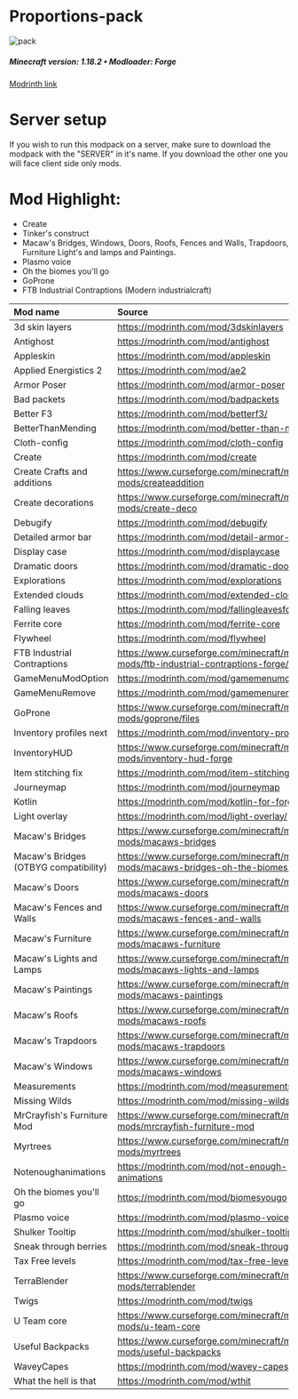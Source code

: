# Proportions-pack
![pack](https://user-images.githubusercontent.com/100392072/178622534-4f070279-9f2b-4976-8743-19a67b8a8693.png)


##### Minecraft version: 1.18.2 • Modloader: Forge
[Modrinth link](https://modrinth.com/modpack/proportion)


# Server setup
If you wish to run this modpack on a server, make sure to download the modpack with the "SERVER" in it's name. If you download the other one you will face client side only mods.

# Mod Highlight:

 - Create
 - Tinker's construct
 - Macaw's Bridges, Windows, Doors, Roofs, Fences and Walls, Trapdoors, Furniture Light's and lamps and Paintings.
 - Plasmo voice
 - Oh the biomes you'll go
 - GoProne
 - FTB Industrial Contraptions (Modern industrialcraft)


|Mod name|Source|
|:----|:----|
|3d skin layers|https://modrinth.com/mod/3dskinlayers|
|Antighost|https://modrinth.com/mod/antighost|
|Appleskin|https://modrinth.com/mod/appleskin|
|Applied Energistics 2|https://modrinth.com/mod/ae2|
|Armor Poser|https://modrinth.com/mod/armor-poser|
|Bad packets|https://modrinth.com/mod/badpackets|
|Better F3|https://modrinth.com/mod/betterf3/|
|BetterThanMending|https://modrinth.com/mod/better-than-mending|
|Cloth-config|https://modrinth.com/mod/cloth-config|
|Create|https://modrinth.com/mod/create|
|Create Crafts and additions|https://www.curseforge.com/minecraft/mc-mods/createaddition|
|Create decorations|https://www.curseforge.com/minecraft/mc-mods/create-deco|
|Debugify|https://modrinth.com/mod/debugify|
|Detailed armor bar|https://modrinth.com/mod/detail-armor-bar|
|Display case|https://modrinth.com/mod/displaycase|
|Dramatic doors|https://modrinth.com/mod/dramatic-doors|
|Explorations|https://modrinth.com/mod/explorations|
|Extended clouds|https://modrinth.com/mod/extended-clouds|
|Falling leaves|https://modrinth.com/mod/fallingleavesforge|
|Ferrite core|https://modrinth.com/mod/ferrite-core|
|Flywheel|https://modrinth.com/mod/flywheel|
|FTB Industrial Contraptions|https://www.curseforge.com/minecraft/mc-mods/ftb-industrial-contraptions-forge/|
|GameMenuModOption|https://modrinth.com/mod/gamemenumodoption|
|GameMenuRemove|https://modrinth.com/mod/gamemenuremovegfarb|
|GoProne|https://www.curseforge.com/minecraft/mc-mods/goprone/files|
|Inventory profiles next|https://modrinth.com/mod/inventory-profiles-next|
|InventoryHUD|https://www.curseforge.com/minecraft/mc-mods/inventory-hud-forge|
|Item stitching fix|https://modrinth.com/mod/item-stitching-fix/|
|Journeymap|https://modrinth.com/mod/journeymap|
|Kotlin|https://modrinth.com/mod/kotlin-for-forge|
|Light overlay|https://modrinth.com/mod/light-overlay/|
|Macaw's Bridges|https://www.curseforge.com/minecraft/mc-mods/macaws-bridges|
|Macaw's Bridges (OTBYG compatibility)|https://www.curseforge.com/minecraft/mc-mods/macaws-bridges-oh-the-biomes-youll-go|
|Macaw's Doors|https://www.curseforge.com/minecraft/mc-mods/macaws-doors|
|Macaw's Fences and Walls|https://www.curseforge.com/minecraft/mc-mods/macaws-fences-and-walls|
|Macaw's Furniture|https://www.curseforge.com/minecraft/mc-mods/macaws-furniture|
|Macaw's Lights and Lamps|https://www.curseforge.com/minecraft/mc-mods/macaws-lights-and-lamps|
|Macaw's Paintings|https://www.curseforge.com/minecraft/mc-mods/macaws-paintings|
|Macaw's Roofs|https://www.curseforge.com/minecraft/mc-mods/macaws-roofs|
|Macaw's Trapdoors|https://www.curseforge.com/minecraft/mc-mods/macaws-trapdoors|
|Macaw's Windows|https://www.curseforge.com/minecraft/mc-mods/macaws-windows|
|Measurements|https://modrinth.com/mod/measurements|
|Missing Wilds|https://modrinth.com/mod/missing-wilds|
|MrCrayfish's Furniture Mod|https://www.curseforge.com/minecraft/mc-mods/mrcrayfish-furniture-mod|
|Myrtrees|https://www.curseforge.com/minecraft/mc-mods/myrtrees|
|Notenoughanimations|https://modrinth.com/mod/not-enough-animations|
|Oh the biomes you'll go|https://modrinth.com/mod/biomesyougo|
|Plasmo voice|https://modrinth.com/mod/plasmo-voice|
|Shulker Tooltip|https://modrinth.com/mod/shulker-tooltip|
|Sneak through berries|https://modrinth.com/mod/sneak-through-berries|
|Tax Free levels|https://modrinth.com/mod/tax-free-levels|
|TerraBlender|https://www.curseforge.com/minecraft/mc-mods/terrablender|
|Twigs|https://modrinth.com/mod/twigs|
|U Team core|https://www.curseforge.com/minecraft/mc-mods/u-team-core|
|Useful Backpacks|https://www.curseforge.com/minecraft/mc-mods/useful-backpacks|
|WaveyCapes|https://modrinth.com/mod/wavey-capes|
|What the hell is that|https://modrinth.com/mod/wthit|
